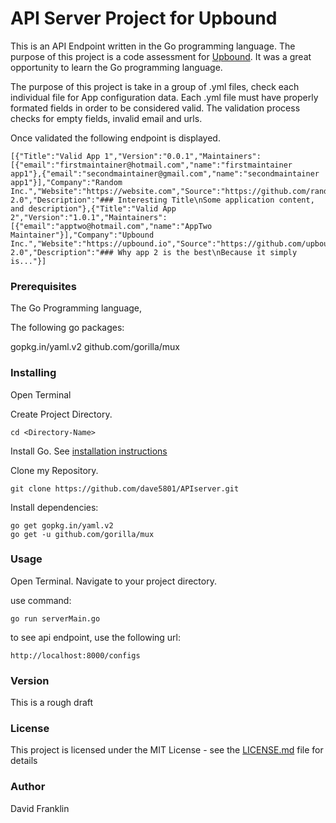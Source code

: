 # API Server Project for Upbound

This is an API Endpoint written in the Go programming language. The purpose of this project is a code assessment for [Upbound](https://upbound.io/). It was a great opportunity to learn the Go programming language.

The purpose of this project is take in a group of .yml files, check each individual file for App configuration data. Each .yml file must have properly formated fields in order to be considered valid. The validation process checks for empty fields, invalid email and urls.

Once validated the following endpoint is displayed.

```
[{"Title":"Valid App 1","Version":"0.0.1","Maintainers":[{"email":"firstmaintainer@hotmail.com","name":"firstmaintainer app1"},{"email":"secondmaintainer@gmail.com","name":"secondmaintainer app1"}],"Company":"Random Inc.","Website":"https://website.com","Source":"https://github.com/random/repo","License":"Apache-2.0","Description":"### Interesting Title\nSome application content, and description"},{"Title":"Valid App 2","Version":"1.0.1","Maintainers":[{"email":"apptwo@hotmail.com","name":"AppTwo Maintainer"}],"Company":"Upbound Inc.","Website":"https://upbound.io","Source":"https://github.com/upbound/repo","License":"Apache-2.0","Description":"### Why app 2 is the best\nBecause it simply is..."}]
```


### Prerequisites

The Go Programming language, 

The following go packages:

gopkg.in/yaml.v2
github.com/gorilla/mux

### Installing

Open Terminal

Create Project Directory.

```
cd <Directory-Name>
```

Install Go. See [installation instructions](https://golang.org/doc/install)

Clone my Repository.

```
git clone https://github.com/dave5801/APIserver.git
```

Install dependencies:

```
go get gopkg.in/yaml.v2
go get -u github.com/gorilla/mux
```

### Usage

Open Terminal.
Navigate to your project directory.

use command:
```
go run serverMain.go
```

to see api endpoint, use the following url:

```
http://localhost:8000/configs
```

### Version
This is a rough draft

### License

This project is licensed under the MIT License - see the [LICENSE.md](LICENSE.md) file for details

### Author
David Franklin
